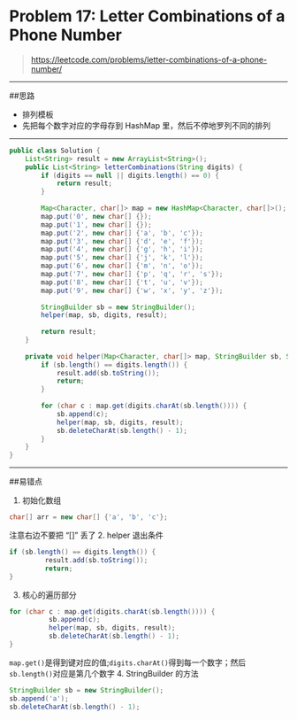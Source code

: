 # Problem 17: Letter Combinations of a Phone Number


> https://leetcode.com/problems/letter-combinations-of-a-phone-number/

--------
##思路
* 排列模板
* 先把每个数字对应的字母存到 HashMap 里，然后不停地罗列不同的排列

---------
```java
public class Solution {
    List<String> result = new ArrayList<String>();
    public List<String> letterCombinations(String digits) {
        if (digits == null || digits.length() == 0) {
            return result;
        }
        
        Map<Character, char[]> map = new HashMap<Character, char[]>();
        map.put('0', new char[] {});
        map.put('1', new char[] {});
        map.put('2', new char[] {'a', 'b', 'c'});
        map.put('3', new char[] {'d', 'e', 'f'});
        map.put('4', new char[] {'g', 'h', 'i'});
        map.put('5', new char[] {'j', 'k', 'l'});
        map.put('6', new char[] {'m', 'n', 'o'});
        map.put('7', new char[] {'p', 'q', 'r', 's'});
        map.put('8', new char[] {'t', 'u', 'v'});
        map.put('9', new char[] {'w', 'x', 'y', 'z'});
        
        StringBuilder sb = new StringBuilder();
        helper(map, sb, digits, result);
        
        return result;
    }
    
    private void helper(Map<Character, char[]> map, StringBuilder sb, String digits, List<String> result) {
        if (sb.length() == digits.length()) {
            result.add(sb.toString());
            return;
        }
        
        for (char c : map.get(digits.charAt(sb.length()))) {
            sb.append(c);
            helper(map, sb, digits, result);
            sb.deleteCharAt(sb.length() - 1);
        }
    }
}
```
---------
##易错点

1. 初始化数组
```java
char[] arr = new char[] {'a', 'b', 'c'};
```
注意右边不要把 “[]” 丢了
2. helper 退出条件
```java
if (sb.length() == digits.length()) {
         result.add(sb.toString());
         return;
}
```
3. 核心的遍历部分
```java
for (char c : map.get(digits.charAt(sb.length()))) {
          sb.append(c);
          helper(map, sb, digits, result);
          sb.deleteCharAt(sb.length() - 1);
}
```
```map.get()```是得到键对应的值;```digits.charAt()```得到每一个数字；然后```sb.length()```对应是第几个数字
4. StringBuilder 的方法
```java
StringBuilder sb = new StringBuilder();
sb.append('a');
sb.deleteCharAt(sb.length() - 1);
```

























